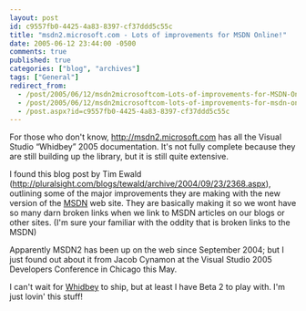 ```yaml
---
layout: post
id: c9557fb0-4425-4a83-8397-cf37ddd5c55c
title: "msdn2.microsoft.com - Lots of improvements for MSDN Online!"
date: 2005-06-12 23:44:00 -0500
comments: true
published: true
categories: ["blog", "archives"]
tags: ["General"]
redirect_from: 
  - /post/2005/06/12/msdn2microsoftcom-Lots-of-improvements-for-MSDN-Online!
  - /post/2005/06/12/msdn2microsoftcom-lots-of-improvements-for-msdn-online!
  - /post.aspx?id=c9557fb0-4425-4a83-8397-cf37ddd5c55c
---
```

<!-- more -->
<P>For those who don't know, <A href="http://msdn2.microsoft.com">http://msdn2.microsoft.com</A> has all the Visual Studio &#8220;Whidbey&#8221; 2005 documentation. It's not fully complete because they are still building up the library, but it is still quite extensive.</P>
<P>I found this blog post by Tim Ewald (<A href="http://pluralsight.com/blogs/tewald/archive/2004/09/23/2368.aspx">http://pluralsight.com/blogs/tewald/archive/2004/09/23/2368.aspx</A>), outlining some of the major improvements they are making with the new version of the <a title="MSDN" href="http://msdn.microsoft.com" target="_blank">MSDN</a> web site. They are basically making it so we wont have so many darn broken links when we link to MSDN articles on our blogs or other sites. (I'm sure your familiar with the oddity that is broken links to the MSDN)</P>
<P>Apparently MSDN2 has been up on the web since September 2004; but I just found out about it from Jacob Cynamon at the Visual Studio 2005 Developers Conference in Chicago this May.</P>
<P>I can't wait for <a title="Visual Studio .NET "Whidbey" 2005" href="http://lab.msdn.microsoft.com/vs2005/" target="_blank">Whidbey</a> to ship, but at least I have Beta 2 to play with. I'm just lovin' this stuff!</P>
